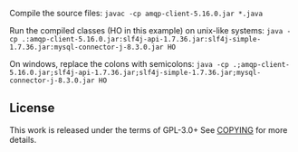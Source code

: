 Compile the source files:
`javac -cp amqp-client-5.16.0.jar *.java`


Run the compiled classes (HO in this example) on unix-like systems:
`java -cp .:amqp-client-5.16.0.jar:slf4j-api-1.7.36.jar:slf4j-simple-1.7.36.jar:mysql-connector-j-8.3.0.jar HO`


On windows, replace the colons with semicolons:
`java -cp .;amqp-client-5.16.0.jar;slf4j-api-1.7.36.jar;slf4j-simple-1.7.36.jar;mysql-connector-j-8.3.0.jar HO`

License
-------
This work is released under the terms of GPL-3.0+
See [COPYING](../COPYING) for more details.
